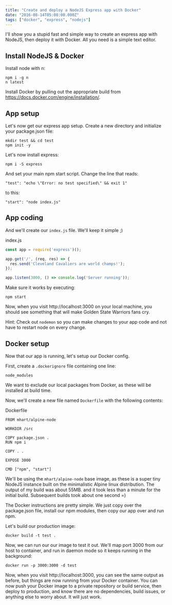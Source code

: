 ```yaml
---
title: "Create and deploy a NodeJS Express app with Docker"
date: "2016-08-14T05:08:00.000Z"
tags: ["docker", "express", "nodejs"]
---
```


I'll show you a stupid fast and simple way to create an express app with NodeJS, then deploy it with Docker. All you need is a simple text editor.

## Install NodeJS & Docker

Install node with n:

```plain
npm i -g n
n latest
```

Install Docker by pulling out the appropriate build from <a href="https://docs.docker.com/engine/installation/" target="_blank">https://docs.docker.com/engine/installation/</a>.

## App setup

Let's now get our express app setup. Create a new directory and initialize your package.json file:

```plain
mkdir test && cd test
npm init -y
```

Let's now install express:

```plain
npm i -S express
```

And set your main npm start script. Change the line that reads:

```plain
"test": "echo \"Error: no test specified\" && exit 1"
```

to this:

```plain
"start": "node index.js"
```

## App coding

And we'll create our `index.js` file. We'll keep it simple ;)

<div class="gatsby-code-title">index.js</div>

```javascript
const app = require('express')();

app.get('/', (req, res) => {
  res.send('Cleveland Cavaliers are world champs!');
});

app.listen(3000, () => console.log('Server running'));
```

Make sure it works by executing:

```plain
npm start
```

Now, when you visit http://localhost:3000 on your local machine, you should see something that will make Golden State Warriors fans cry.

Hint: Check out `nodemon` so you can make changes to your app code and not have to restart node on every change.

## Docker setup

Now that our app is running, let's setup our Docker config.

First, create a `.dockerignore` file containing one line:

```plain
node_modules
```

We want to exclude our local packages from Docker, as these will be installed at build time.

Now, we'll create a new file named `Dockerfile` with the following contents:

<div class="gatsby-code-title">Dockerfile</div>

```docker
FROM mhart/alpine-node

WORKDIR /src

COPY package.json .
RUN npm i

COPY . .

EXPOSE 3000

CMD ["npm", "start"]
```

We'll be using the `mhart/alpine-node` base image, as these is a super tiny NodeJS instance built on the minimalistic Alpine linux distribution. The output of my build was about 55MB. and it took less than a minute for the initial build. Subsequent builds took about one second =)

The Docker instructions are pretty simple. We just copy over the package.json file, install our npm modules, then copy our app over and run npm.

Let's build our production image:

```plain
docker build -t test .
```

Now, we can run our our image to test it out. We'll map port 3000 from our host to container, and run in daemon mode so it keeps running in the background:

```plain
docker run -p 3000:3000 -d test
```

Now, when you visit http://localhost:3000, you can see the same output as before, but things are now running from your Docker container. You can now push your Docker image to a private repository or build service, then deploy to production, and know there are no dependencies, build issues, or anything else to worry about. It will just work.
